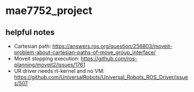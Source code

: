 # mae7752_project

## helpful notes

* Cartesian path: 
    https://answers.ros.org/question/256803/moveit-problem-about-cartesian-paths-of-move_group_interface/
* Moveit stopping execution: 
    https://github.com/ros-planning/moveit2/issues/1761
* UR driver needs rt-kernel and no VM: 
    https://github.com/UniversalRobots/Universal_Robots_ROS_Driver/issues/507